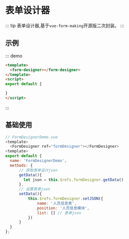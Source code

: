# 表单设计器

::: tip
表单设计器,基于`vue-form-making`开源版二次封装。
:::
## 示例

::: demo
``` html
<template>
  <form-designer></form-designer>
</template>
<script>
export default {

}
</script>

```
:::
## 基础使用

```javascript
// FormDesignerDemo.vue
<template>
  <FormDesigner ref="formDesigner"></FormDesigner>
<template>
export default {
  name: 'FormDesignerDemo',
  methods: {
	  // 获取表单设计json
	  getData(){
		let json = this.$refs.formDesigner.getData()
	  },
	  // 设置表单json
	  setData(){
		  this.$refs.formDesigner.setJSON({
			  name: '人员信息表',
			  position: '人员信息模块',
			  list: [] // 表单json
		  })
	  }
  }
};
```
